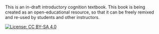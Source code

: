 This is an in-draft introductory cognition textbook. This book is being created as an open-educational resource, so that it can be freely remixed and re-used by students and other instructors. 

[![License: CC BY-SA 4.0](https://img.shields.io/badge/License-CC%20BY--SA%204.0-lightgrey.svg)](https://creativecommons.org/licenses/by-sa/4.0/)
